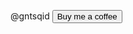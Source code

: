 @gntsqid
<a href="https://ko-fi.com/gntsqid" target="_blank" rel="noopener noreferrer">
  <button type="button">Buy me a coffee</button>
</a>
